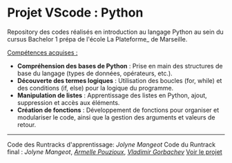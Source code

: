 # Projet VScode : Python
Repository des codes réalisés en introduction au langage Python au sein du cursus Bachelor 1 prépa de l'école La Plateforme_ de Marseille.

<u>Compétences acquises :</u>
- **Compréhension des bases de Python** : Prise en main des structures de base du langage (types de données, opérateurs, etc.).
- **Découverte des termes logiques** : Utilisation des boucles (for, while) et des conditions (if, else) pour la logique du programme.
- **Manipulation de listes** : Apprentissage des listes en Python, ajout, suppression et accès aux éléments.
- **Création de fonctions** : Développement de fonctions pour organiser et modulariser le code, ainsi que la gestion des arguments et valeurs de retour.

---
Code des Runtracks d'apprentissage: *Jolyne Mangeot*
Code du Runtrack final : *Jolyne Mangeot*, [*Armelle Pouzioux*](https://github.com/armelle-pouzioux), [*Vladimir Gorbachev*](https://github.com/vladimir-gorbachev)
    [Voir le projet](https://github.com/armelle-pouzioux/TicTacToe-Project)
